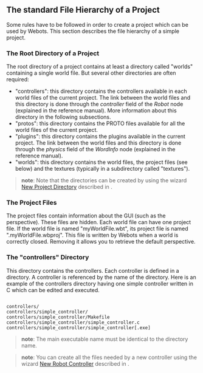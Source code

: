 ## The standard File Hierarchy of a Project

Some rules have to be followed in order to create a project which can be used by
Webots. This section describes the file hierarchy of a simple project.

### The Root Directory of a Project

The root directory of a project contains at least a directory called "worlds"
containing a single world file. But several other directories are often
required:

- "controllers": this directory contains the controllers available in each world
files of the current project. The link between the world files and this
directory is done through the *controller* field of the *Robot* node (explained
in the reference manual). More information about this directory in the following
subsections.
- "protos": this directory contains the PROTO files available for all the world
files of the current project.
- "plugins": this directory contains the plugins available in the current project.
The link between the world files and this directory is done through the
*physics* field of the *WordInfo* node (explained in the reference manual).
- "worlds": this directory contains the world files, the project files (see below)
and the textures (typically in a subdirectory called "textures").

> **note**: Note that the directories can be created by using the wizard [New Project
Directory](guide/the-user-interface.md) described in .

### The Project Files

The project files contain information about the GUI (such as the perspective).
These files are hidden. Each world file can have one project file. If the world
file is named "myWorldFile.wbt", its project file is named
".myWorldFile.wbproj". This file is written by Webots when a world is correctly
closed. Removing it allows you to retrieve the default perspective.

### The "controllers" Directory

This directory contains the controllers. Each controller is defined in a
directory. A controller is referenced by the name of the directory. Here is an
example of the controllers directory having one simple controller written in C
which can be edited and executed.

```

controllers/
controllers/simple_controller/
controllers/simple_controller/Makefile
controllers/simple_controller/simple_controller.c
controllers/simple_controller/simple_controller[.exe]
```

> **note**: The main executable name must be identical to the directory name.

<!-- -->

> **note**: You can create all the files needed by a new controller using the wizard [New
Robot Controller](guide/the-user-interface.md) described in .

